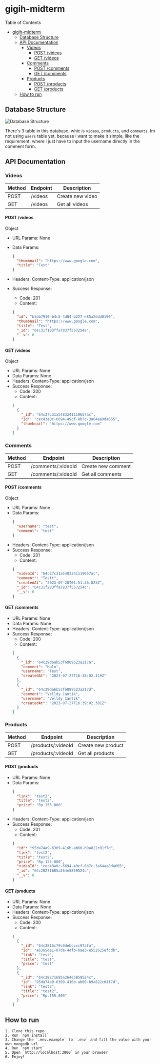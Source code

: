 # gigih-midterm

Table of Contents

- [gigih-midterm](#gigih-midterm)
  - [Database Structure](#database-structure)
  - [API Documentation](#api-documentation)
    - [Videos](#videos)
      - [POST /videos](#post-videos)
      - [GET /videos](#get-videos)
    - [Comments](#comments)
      - [POST /comments](#post-comments)
      - [GET /comments](#get-comments)
    - [Products](#products)
      - [POST /products](#post-products)
      - [GET /products](#get-products)
  - [How to run](#how-to-run)

## Database Structure

![Database Structure](assets/db.png)

There's 3 table in this database, whic is `videos`, `products`, and `comments`. Im not using `users` table yet, because i want to make it simple, like the requirement, where i just have to input the username directly in the comment form.

## API Documentation

### Videos

| Method | Endpoint | Description      |
| ------ | -------- | ---------------- |
| POST   | /videos  | Create new video |
| GET    | /videos  | Get all videos   |

#### POST /videos

Object

- URL Params: None
- Data Params:

  ```json
  {
    "thumbnail": "https://www.google.com",
    "title": "Test"
  }
  ```

- Headers: Content-Type: application/json
- Success Response:
  - Code: 201
  - Content:
  ```json
  {
    "id": "b3db7910-b4c5-4d84-b227-e85a2ddd0190",
    "thumbnail": "https://www.google.com",
    "title": "Test",
    "_id": "64c31f103ffa7837f557254a",
    "__v": 0
  }
  ```

#### GET /videos

Object

- URL Params: None
- Data Params: None
- Headers: Content-Type: application/json
- Success Response:
  - Code: 200
  - Content:
  ```json
  [
    {
      "_id": "64c27c31a5483241119657ac",
      "id": "cec43a0c-6694-49cf-8b7c-3a64aa8da665",
      "thumbnail": "https://www.google.com"
    }
  ]
  ```

### Comments

| Method | Endpoint           | Description        |
| ------ | ------------------ | ------------------ |
| POST   | /comments/:videoId | Create new comment |
| GET    | /comments/:videoId | Get all comments   |

#### POST /comments

Object

- URL Params: None
- Data Params:
  ```json
  {
    "username": "test",
    "comment": "test"
  }
  ```
- Headers: Content-Type: application/json
- Success Response:
  - Code: 201
  - Content:
  ```json
  {
    "videoId": "64c27c31a5483241119657ac",
    "comment": "Testt",
    "createdAt": "2023-07-28T01:51:36.825Z",
    "_id": "64c31f283ffa7837f557254c",
    "__v": 0
  }
  ```

#### GET /comments

- URL Params: None
- Data Params: None
- Headers: Content-Type: application/json
- Success Response:
  - Code: 200
  - Content:
  ```json
  [
    {
      "_id": "64c29d6ab53f6889523a217a",
      "comment": "Halo",
      "username": "Test",
      "createdAt": "2023-07-27T16:38:02.119Z"
    },
    {
      "_id": "64c29da6b53f6889523a217d",
      "comment": "Velldy Cantik",
      "username": "Velldy Cantik",
      "createdAt": "2023-07-27T16:39:02.381Z"
    }
  ]
  ```

### Products

| Method | Endpoint           | Description        |
| ------ | ------------------ | ------------------ |
| POST   | /products/:videoId | Create new product |
| GET    | /products/:videoId | Get all products   |

#### POST /products

- URL Params: None
- Data Params:
  ```json
  {
    "link": "test2",
    "title": "test2",
    "price": "Rp.155.000"
  }
  ```
- Headers: Content-Type: application/json
- Success Response:
  - Code: 201
  - Content:
  ```json
  {
    "id": "95da74a9-6309-416b-ab60-b9a822c01f7d",
    "link": "test2",
    "title": "test2",
    "price": "Rp.155.000",
    "videoId": "cec43a0c-6694-49cf-8b7c-3a64aa8da665",
    "_id": "64c28271685a264e5859524c",
    "__v": 0
  }
  ```

#### GET /products

- URL Params: None
- Data Params: None
- Headers: Content-Type: application/json
- Success Response:
  - Code: 200
  - Content:
  ```json
  [
    {
      "_id": "64c2815c79c9debcccc97afa",
      "id": "a6365de1-07da-4dfb-bae3-e552625efcdb",
      "link": "test",
      "title": "test",
      "price": "test"
    },
    {
      "_id": "64c28271685a264e5859524c",
      "id": "95da74a9-6309-416b-ab60-b9a822c01f7d",
      "link": "test2",
      "title": "test2",
      "price": "Rp.155.000"
    }
  ]
  ```

## How to run

```
1. Clone this repo
2. Run `npm install`
3. Change the `.env.example` to `.env` and fill the value with your own mongodb url
4. Run `npm start`
5. Open `http://localhost:3000` in your browser
6. Enjoy!

```
